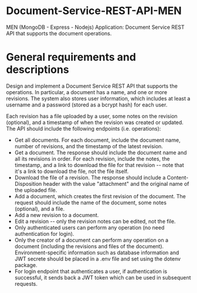 # Document-Service-REST-API-MEN
 MEN (MongoDB - Express - Nodejs) Application: Document Service REST API that supports the document operations. 
 
# General requirements and descriptions

Design and implement a Document Service REST API that supports the operations. In particular, a document has a name, and one or more revisions. The system also stores user information, which includes at least a username and a password (stored as a bcrypt hash) for each user.

Each revision has a file uploaded by a user, some notes on the revision (optional), and a timestamp of when the revision was created or updated. The API should include the following endpoints (i.e. operations):

* Get all documents. For each document, include the document name, number of revisions, and the timestamp of the latest revision. 
* Get a document. The response should include the document name and all its revisions in order. For each revision, include the notes, the timestamp, and a link to download the file for that revision -- note that it's a link to download the file, not the file itself.
* Download the file of a revision. The response should include a Content-Disposition header with the value "attachment" and the original name of the uploaded file.
* Add a document, which creates the first revision of the document. The request should include the name of the document, some notes (optional), and a file.
* Add a new revision to a document.
* Edit a revision -- only the revision notes can be edited, not the file.
* Only authenticated users can perform any operation (no need authentication for login).
* Only the creator of a document can perform any operation on a document (including the revisions and files of the document).
Environment-specific information such as database information and JWT secrete should be placed in a .env file and set using the dotenv package.
* For login endpoint that authenticates a user, if authentication is successful, it sends back a JWT token which can be used in subsequent requests.
